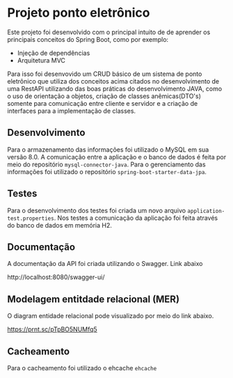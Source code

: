 # Projeto ponto eletrônico

Este projeto foi desenvolvido com o principal intuito de de aprender os principais conceitos do Spring Boot,
como por exemplo: 

- Injeção de dependências
- Arquitetura MVC

Para isso foi desenvovido um CRUD básico de um sistema de ponto eletrônico que utiliza dos conceitos acima citados 
no desenvolvimento de uma RestAPI utilizando das boas práticas do desenvolvimento JAVA, como o uso de orientação
a objetos, criação de classes anêmicas(DTO's) somente para comunicação entre cliente e servidor e a criação de 
interfaces para a implementação de classes.

## Desenvolvimento

Para o armazenamento das informações foi utilizado o MySQL em sua versão 8.0. A comunicação entre a aplicação 
e o banco de dados é feita por meio do repositório `mysql-connector-java`. Para o gerenciamento das informações
foi utilizado o repositório `spring-boot-starter-data-jpa`.

## Testes

Para o desenvolvimento dos testes foi criada um novo arquivo `application-test.properties`. Nos testes a comunicação
da aplicação foi feita através do banco de dados em memória H2.

## Documentação 

A documentação da API foi criada utilizando o Swagger. Link abaixo

http://localhost:8080/swagger-ui/

## Modelagem entitdade relacional (MER)

O diagram entidade relacional pode visualizado por meio do link abaixo.

https://prnt.sc/pTpBO5NUMfq5

## Cacheamento

Para o cacheamento foi utilizado o ehcache `ehcache`
